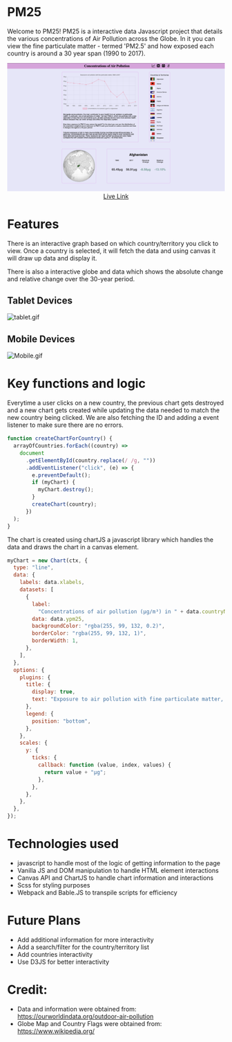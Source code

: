 # PM25

Welcome to PM25! PM25 is a interactive data Javascript project that details the various concentrations of Air Pollution across the Globe. In it you can view the fine particulate matter - termed 'PM2.5' and how exposed each country is around a 30 year span (1990 to 2017).

<img src="./src/assets/PM25.png" alt="PM25.png">
<a href="" style="text-align: center; display: block; margin: 0 auto;">Live Link</a>

# Features

There is an interactive graph based on which country/territory you click to view. Once a country is selected, it will fetch the data and using canvas it will draw up data and display it.

There is also a interactive globe and data which shows the absolute change and relative change over the 30-year period.

## Tablet Devices

<img src="./src/assets/tablet.gif" alt="tablet.gif">

## Mobile Devices

<img src="./src/assets/Mobile.gif" alt="Mobile.gif">

# Key functions and logic

Everytime a user clicks on a new country, the previous chart gets destroyed and a new chart gets created while updating the data needed to match the new country being clicked. We are also fetching the ID and adding a event listener to make sure there are no errors.

```javascript
function createChartForCountry() {
  arrayOfCountries.forEach((country) =>
    document
      .getElementById(country.replace(/ /g, ""))
      .addEventListener("click", (e) => {
        e.preventDefault();
        if (myChart) {
          myChart.destroy();
        }
        createChart(country);
      })
  );
}
```

The chart is created using chartJS a javascript library which handles the data and draws the chart in a canvas element.

```javascript
myChart = new Chart(ctx, {
  type: "line",
  data: {
    labels: data.xlabels,
    datasets: [
      {
        label:
          "Concentrations of air pollution (µg/m³) in " + data.countryName[0],
        data: data.ypm25,
        backgroundColor: "rgba(255, 99, 132, 0.2)",
        borderColor: "rgba(255, 99, 132, 1)",
        borderWidth: 1,
      },
    ],
  },
  options: {
    plugins: {
      title: {
        display: true,
        text: "Exposure to air pollution with fine particulate matter, 1990 to 2017",
      },
      legend: {
        position: "bottom",
      },
    },
    scales: {
      y: {
        ticks: {
          callback: function (value, index, values) {
            return value + "µg";
          },
        },
      },
    },
  },
});
```

# Technologies used

- javascript to handle most of the logic of getting information to the page
- Vanilla JS and DOM manipulation to handle HTML element interactions
- Canvas API and ChartJS to handle chart information and interactions
- Scss for styling purposes
- Webpack and Bable.JS to transpile scripts for efficiency

# Future Plans

- Add additional information for more interactivity
- Add a search/filter for the country/territory list
- Add countries interactivity
- Use D3JS for better interactivity

# Credit:

- Data and information were obtained from: https://ourworldindata.org/outdoor-air-pollution
- Globe Map and Country Flags were obtained from: https://www.wikipedia.org/
